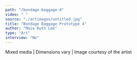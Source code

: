 ```yaml
---
path: "/bondage-baggage-4"
video: " "
source: "./artimages/untitled.jpg"
title: "Bondage Baggage Prototype 4"
author: "Maia Ruth Lee"
type: "Art"
interview: "No"
---
```

Mixed media | Dimensions vary | Image courtesy of the artist